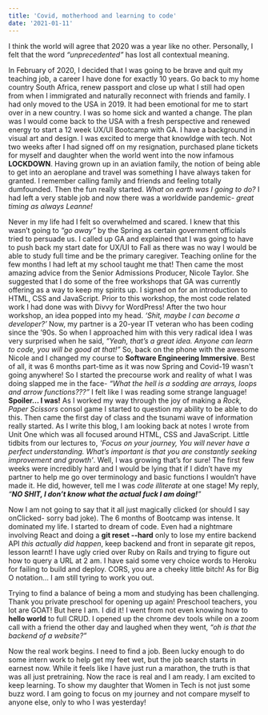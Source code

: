 ```yaml
---
title: 'Covid, motherhood and learning to code'
date: '2021-01-11'
---
```


I think the world will agree that 2020 was a year like no other. Personally, I felt that the word *“unprecedented”* has lost all contextual meaning. 

In February of 2020, I decided that I was going to be brave and quit my teaching job, a career I have done for exactly 10 years. Go back to my home country South Africa, renew passport and close up what I still had open from when I immigrated and naturally reconnect with friends and family. I had only moved to the USA in 2019. It had been emotional for me to start over in a new country. I was so home sick and wanted a change. The plan was I would come back to the USA with a fresh perspective and renewed energy to start a 12 week UX/UI Bootcamp with GA. I have a background in visual art and design. I was excited to merge that knowldge with tech. Not two weeks after I had signed off on my resignation, purchased plane tickets for myself and daughter when the world went into the now infamous **LOCKDOWN**. Having grown up in an aviation family, the notion of being able to get into an aeroplane and travel was something I have always taken for granted. I remember calling family and friends and feeling totally dumfounded. Then the fun really started. *What on earth was I going to do?* I had left a very stable job and now there was a worldwide pandemic- *great timing as always Leanne!*


Never in my life had I felt so overwhelmed and scared. I knew that this wasn’t going to *“go away”* by the Spring as certain government officials tried to persuade us. I called up GA and explained that I was going to have to push back my start date for UX/UI to Fall as there was no way I would be able to study full time and be the primary caregiver. Teaching online for the few months I had left at my school taught me that! Then came the most amazing advice from the Senior Admissions Producer, Nicole Taylor. She suggested that I do some of the free workshops that GA was currently offering as a way to keep my spirits up. I signed on for an introduction to HTML, CSS and JavaScript. Prior to this workshop, the most code related work I had done was with Divvy for WordPress! 
After the two hour workshop, an idea popped into my head. *‘Shit, maybe I can become a developer?’* Now, my partner is a 20-year IT veteran who has been coding since the ’90s. So when I approached him with this very radical idea I was very surprised when he said, *“Yeah, that’s a great idea. Anyone can learn to code, you will be good at that!”* So, back on the phone with the awesome Nicole and I changed my course to **Software Engineering Immersive**. Best of all, it was 6 months part-time as it was now Spring and Covid-19 wasn't going anywhere! So I started the precourse work and reality of what I was doing slapped me in the face- *“What the hell is a sodding are arrays, loops and arrow functions???”* I felt like I was reading some strange language! **Spoiler... I was!** As I worked my way through the joy of making a *Rock, Paper Scissors* consol game I started to question my ability to be able to do this. Then came the first day of class and the tsunami wave of information really started. As I write this blog, I am looking back at notes I wrote from Unit One which was all focused around HTML, CSS and JavaScript. Little tidbits from our lectures to, *'Focus on your journey, You will never have a perfect understanding. What’s important is that you are constantly seeking improvement and growth'*. Well, I was growing that’s for sure! The first few weeks were incredibly hard and I would be lying that if I didn’t have my partner to help me go over terminology and basic functions I wouldn’t have made it. He did, however, tell me I was *code illiterate* at one stage! My reply, *“**NO SHIT, I don’t know what the actual fuck I am doing!**”* 

Now I am not going to say that it all just magically clicked (or should I say onClicked- sorry bad joke). The 6 months of Bootcamp was intense. It dominated my life. I started to dream of code. Even had a nightmare involving React and doing a **git reset --hard** only to lose my entire backend API *this actually did happen*, keep backend and front in separate git repos, lesson learnt! I have ugly cried over Ruby on Rails and trying to figure out how to query a URL at 2 am. I have said some very choice words to Heroku for failing to build and deploy. CORS, you are a cheeky little bitch! As for Big O notation… I am still tyring to work you out.   

Trying to find a balance of being a mom and studying has been challenging. Thank you private preschool for opening up again! Preschool teachers, you lot are GOAT! But here I am. I did it! I went from not even knowing how to **hello world** to full CRUD. I opened up the chrome dev tools while on a zoom call with a friend the other day and laughed when they went, *“oh is that the backend of a website?”* 

Now the real work begins. I need to find a job. Been lucky enough to do some intern work to help get my feet wet, but the job search starts in earnest now. While it feels like I have just run a marathon, the truth is that was all just pretraining. Now the race is real and I am ready. I am excited to keep learning. To show my daughter that Women in Tech is not just some buzz word. I am going to focus on my journey and not compare myself to anyone else, only to who I was yesterday!     
